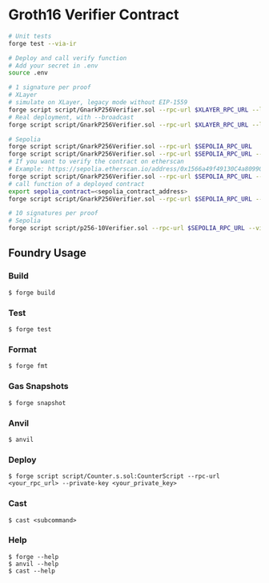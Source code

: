 # Groth16 Verifier Contract
```bash
# Unit tests
forge test --via-ir

# Deploy and call verify function
# Add your secret in .env
source .env

# 1 signature per proof
# XLayer
# simulate on XLayer, legacy mode without EIP-1559
forge script script/GnarkP256Verifier.sol --rpc-url $XLAYER_RPC_URL --legacy 
# Real deployment, with --broadcast
forge script script/GnarkP256Verifier.sol --rpc-url $XLAYER_RPC_URL --legacy --broadcast

# Sepolia
forge script script/GnarkP256Verifier.sol --rpc-url $SEPOLIA_RPC_URL
forge script script/GnarkP256Verifier.sol --rpc-url $SEPOLIA_RPC_URL --broadcast
# If you want to verify the contract on etherscan
# Example: https://sepolia.etherscan.io/address/0x1566a49f49130C4a809909951D230A22B6FeCaFf
forge script script/GnarkP256Verifier.sol --rpc-url $SEPOLIA_RPC_URL --broadcast --verify
# call function of a deployed contract
export sepolia_contract=<sepolia_contract_address>
forge script script/GnarkP256Verifier.sol --rpc-url $SEPOLIA_RPC_URL --sig callVerifyProof $sepolia_contract

# 10 signatures per proof
# Sepolia
forge script script/p256-10Verifier.sol --rpc-url $SEPOLIA_RPC_URL --via-ir --broadcast --verify
```

## Foundry Usage

### Build

```shell
$ forge build
```

### Test

```shell
$ forge test
```

### Format

```shell
$ forge fmt
```

### Gas Snapshots

```shell
$ forge snapshot
```

### Anvil

```shell
$ anvil
```

### Deploy

```shell
$ forge script script/Counter.s.sol:CounterScript --rpc-url <your_rpc_url> --private-key <your_private_key>
```

### Cast

```shell
$ cast <subcommand>
```

### Help

```shell
$ forge --help
$ anvil --help
$ cast --help
```
